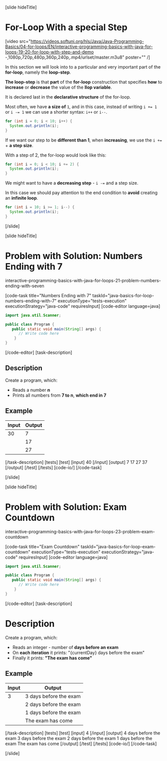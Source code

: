   [slide hideTitle]
# For-Loop With a special Step

[video src="https://videos.softuni.org/hls/Java/Java-Programming-Basics/04-for-loops/EN/interactive-programming-basics-with-java-for-loops-19-20-for-loop-with-step-and-demo -,1080p,720p,480p,360p,240p,.mp4/urlset/master.m3u8" poster="" /]

In this section we will look into to a particular and very important part of the **for-loop**, namely the **loop-step**.

**The loop-step** is that **part** of the **for-loop** construction that specifies **how** to **increase** or **decrease** the value of the **llop variable**. 

It is declared last in the **declarative structure** of the for-loop.

Most often, we have **a size of** `1`, and in this case, instead of writing `i += 1` or `i -= 1` we can use a shorter syntax: `i++` or `i--`.

```java live
for (int i = 0; i < 10; i++) {
  System.out.println(i);
}
```

If we want our step to be **different than 1**, when **increasing**, we use the `i +=` + **a step size**.

 With a step of 2, the for-loop would look like this:
```java live
for (int i = 0; i < 10; i += 2) {
  System.out.println(i);
}
```

We might want to have a **decreasing step** - `i -=` and a step size. 

In this case we should pay attention to the end condition to **avoid** creating an **infinite loop**.

```java live
for (int i = 10; i >= 1; i--) {
  System.out.println(i);
}
```
[/slide]

[slide hideTitle]
# Problem with Solution: Numbers Ending with 7 

interactive-programming-basics-with-java-for-loops-21-problem-numbers-ending-with-seven

[code-task title="Numbers Ending with 7" taskId="java-basics-for-loop-numbers-ending-with-7" executionType="tests-execution" executionStrategy="java-code" requiresInput]
[code-editor language=java]
```java
import java.util.Scanner;

public class Program {
   public static void main(String[] args) {
      // Write code here
    }
}
```
[/code-editor]
[task-description]
## Description
Create a program, which:

* Reads a number **n**
* Prints all numbers from **7 to n**, **which end in 7**

## Example
| **Input** | **Output** 
| --- | --- |
| 30 | 7 |
|  | 17 |
|  | 27 |
[/task-description]
[tests]
[test]
[input]
40
[/input]
[output]
7
17
27
37
[/output]
[/test]
[/tests]
[code-io/]
[/code-task]

[/slide]


[slide hideTitle]
# Problem with Solution: Exam Countdown

interactive-programming-basics-with-java-for-loops-23-problem-exam-countdown

[code-task title="Exam Countdown" taskId="java-basics-for-loop-exam-countdown" executionType="tests-execution" executionStrategy="java-code" requiresInput]
[code-editor language=java]
```java
import java.util.Scanner;

public class Program {
   public static void main(String[] args) {
      // Write code here
    }
}
```
[/code-editor]
[task-description]
# Description
Create a program, which:

* Reads an integer - number of **days before an exam**
* On **each iteration** it prints: "\{currentDay\} days before the exam"
* Finally it prints: **"The exam has come"**

## Example
| **Input** | **Output** 
| --- | --- |
| 3 | 3 days before the exam |
|  | 2 days before the exam |
|  | 1 days before the exam |
|  | The exam has come |
[/task-description]
[tests]
[test]
[input]
4
[/input]
[output]
4 days before the exam
3 days before the exam
2 days before the exam
1 days before the exam
The exam has come
[/output]
[/test]
[/tests]
[code-io/]
[/code-task]

[/slide]

